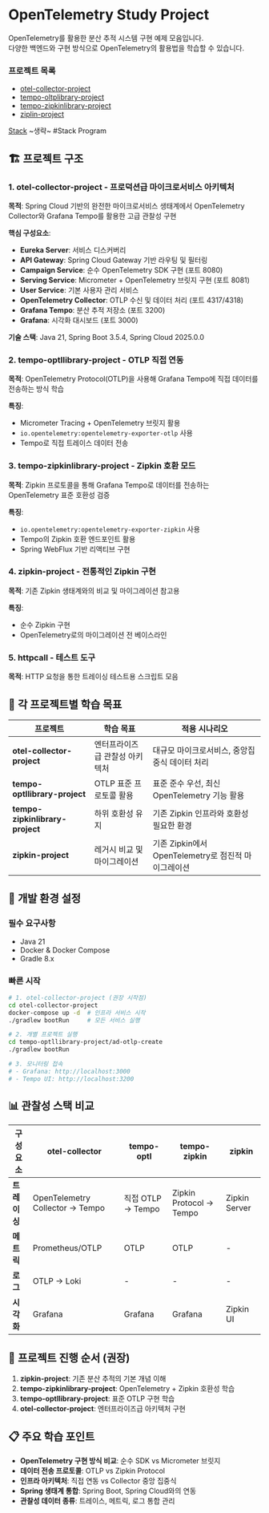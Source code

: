 # OpenTelemetry Study Project

OpenTelemetry를 활용한 분산 추적 시스템 구현 예제 모음입니다.  
다양한 백엔드와 구현 방식으로 OpenTelemetry의 활용법을 학습할 수 있습니다.

### 프로젝트 목록
- [otel-collector-project](#1-otel-collector-project---프로덕션급-마이크로서비스-아키텍처)
- [tempo-oltplibrary-project](#2-tempo-optllibrary-project---otlp-직접-연동)
- [tempo-zipkinlibrary-project](#3-tempo-zipkinlibrary-project---zipkin-호환-모드)
- [ziplin-project](#4-zipkin-project---전통적인-zipkin-구현)

[Stack](#stack-program)
~생략~
#Stack Program


## 🏗️ 프로젝트 구조

### 1. **otel-collector-project** - 프로덕션급 마이크로서비스 아키텍처
**목적**: Spring Cloud 기반의 완전한 마이크로서비스 생태계에서 OpenTelemetry Collector와 Grafana Tempo를 활용한 고급 관찰성 구현

**핵심 구성요소**:
- **Eureka Server**: 서비스 디스커버리
- **API Gateway**: Spring Cloud Gateway 기반 라우팅 및 필터링  
- **Campaign Service**: 순수 OpenTelemetry SDK 구현 (포트 8080)
- **Serving Service**: Micrometer + OpenTelemetry 브릿지 구현 (포트 8081)
- **User Service**: 기본 사용자 관리 서비스
- **OpenTelemetry Collector**: OTLP 수신 및 데이터 처리 (포트 4317/4318)
- **Grafana Tempo**: 분산 추적 저장소 (포트 3200)
- **Grafana**: 시각화 대시보드 (포트 3000)

**기술 스택**: Java 21, Spring Boot 3.5.4, Spring Cloud 2025.0.0

### 2. **tempo-optllibrary-project** - OTLP 직접 연동
**목적**: OpenTelemetry Protocol(OTLP)을 사용해 Grafana Tempo에 직접 데이터를 전송하는 방식 학습

**특징**:
- Micrometer Tracing + OpenTelemetry 브릿지 활용
- `io.opentelemetry:opentelemetry-exporter-otlp` 사용
- Tempo로 직접 트레이스 데이터 전송

### 3. **tempo-zipkinlibrary-project** - Zipkin 호환 모드
**목적**: Zipkin 프로토콜을 통해 Grafana Tempo로 데이터를 전송하는 OpenTelemetry 표준 호환성 검증

**특징**:
- `io.opentelemetry:opentelemetry-exporter-zipkin` 사용
- Tempo의 Zipkin 호환 엔드포인트 활용
- Spring WebFlux 기반 리액티브 구현

### 4. **zipkin-project** - 전통적인 Zipkin 구현
**목적**: 기존 Zipkin 생태계와의 비교 및 마이그레이션 참고용

**특징**:
- 순수 Zipkin 구현
- OpenTelemetry로의 마이그레이션 전 베이스라인

### 5. **httpcall** - 테스트 도구
**목적**: HTTP 요청을 통한 트레이싱 테스트용 스크립트 모음

## 🎯 각 프로젝트별 학습 목표

| 프로젝트 | 학습 목표 | 적용 시나리오 |
|---------|----------|-------------|
| **otel-collector-project** | 엔터프라이즈급 관찰성 아키텍처 | 대규모 마이크로서비스, 중앙집중식 데이터 처리 |
| **tempo-optllibrary-project** | OTLP 표준 프로토콜 활용 | 표준 준수 우선, 최신 OpenTelemetry 기능 활용 |
| **tempo-zipkinlibrary-project** | 하위 호환성 유지 | 기존 Zipkin 인프라와 호환성 필요한 환경 |
| **zipkin-project** | 레거시 비교 및 마이그레이션 | 기존 Zipkin에서 OpenTelemetry로 점진적 마이그레이션 |

## 🔧 개발 환경 설정

### 필수 요구사항
- Java 21
- Docker & Docker Compose
- Gradle 8.x

### 빠른 시작
```bash
# 1. otel-collector-project (권장 시작점)
cd otel-collector-project
docker-compose up -d  # 인프라 서비스 시작
./gradlew bootRun     # 모든 서비스 실행

# 2. 개별 프로젝트 실행
cd tempo-optllibrary-project/ad-otlp-create
./gradlew bootRun

# 3. 모니터링 접속
# - Grafana: http://localhost:3000
# - Tempo UI: http://localhost:3200  
```

## 📊 관찰성 스택 비교

| 구성요소 | otel-collector | tempo-optl | tempo-zipkin | zipkin |
|---------|---------------|------------|--------------|--------|
| **트레이싱** | OpenTelemetry Collector → Tempo | 직접 OTLP → Tempo | Zipkin Protocol → Tempo | Zipkin Server |
| **메트릭** | Prometheus/OTLP | OTLP | OTLP | - |
| **로그** | OTLP → Loki | - | - | - |
| **시각화** | Grafana | Grafana | Grafana | Zipkin UI |

## 🚀 프로젝트 진행 순서 (권장)

1. **zipkin-project**: 기존 분산 추적의 기본 개념 이해
2. **tempo-zipkinlibrary-project**: OpenTelemetry + Zipkin 호환성 학습  
3. **tempo-optllibrary-project**: 표준 OTLP 구현 학습
4. **otel-collector-project**: 엔터프라이즈급 아키텍처 구현

## 📋 주요 학습 포인트

- **OpenTelemetry 구현 방식 비교**: 순수 SDK vs Micrometer 브릿지
- **데이터 전송 프로토콜**: OTLP vs Zipkin Protocol  
- **인프라 아키텍처**: 직접 연동 vs Collector 중앙 집중식
- **Spring 생태계 통합**: Spring Boot, Spring Cloud와의 연동
- **관찰성 데이터 종류**: 트레이스, 메트릭, 로그 통합 관리
